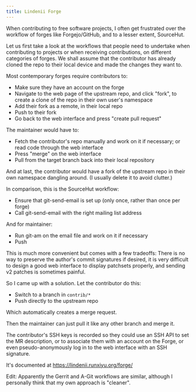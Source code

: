 ```yaml
---
title: Lindenii Forge
---
```


When contributing to free software projects, I often get frustrated over the
workflow of forges like Forgejo/GitHub, and to a lesser extent, SourceHut.

Let us first take a look at the workflows that people need to undertake
when contributing to projects or when receiving contributions, on different
categories of forges. We shall assume that the contributor has already cloned
the repo to their local device and made the changes they want to.

Most contemporary forges require contributors to:

* Make sure they have an account on the forge
* Navigate to the web page of the upstream repo, and click "fork", to create a
  clone of the repo in their own user's namespace
* Add their fork as a remote, in their local repo
* Push to their fork
* Go back to the web interface and press "create pull request"

The maintainer would have to:

* Fetch the contributor's repo manually and work on it if necessary; or read
  code through the web interface
* Press "merge" on the web interface
* Pull from the target branch back into their local repository

And at last, the contributor would have a fork of the upstream repo in their
own namespace dangling around. (I usually delete it to avoid clutter.)

In comparison, this is the SourceHut workflow:

* Ensure that git-send-email is set up (only once, rather than once per forge)
* Call git-send-email with the right mailing list address

And for maintainer:

* Run git-am on the email file and work on it if necessary
* Push

This is much more convenient but comes with a few tradeoffs: There is no way to
preserve the author's commit signatures if desired, it is very difficult to
design a good web interface to display patchsets properly, and sending v2
patches is sometimes painful.

So I came up with a solution. Let the contributor do this:

* Switch to a branch in `contrib/*`
* Push directly to the upstream repo

Which automatically creates a merge request.

Then the maintainer can just pull it like any other branch and merge it.

The contributor's SSH keys is recorded so they could use an SSH API to set the
MR description, or to associate them with an account on the Forge, or even
pseudo-anonymously log in to the web interface with an SSH signature.

It's documented at https://lindenii.runxiyu.org/forge/

Edit: Apparently the Gerrit and A-Git workflows are similar, although I
personally think that my own approach is "cleaner".
